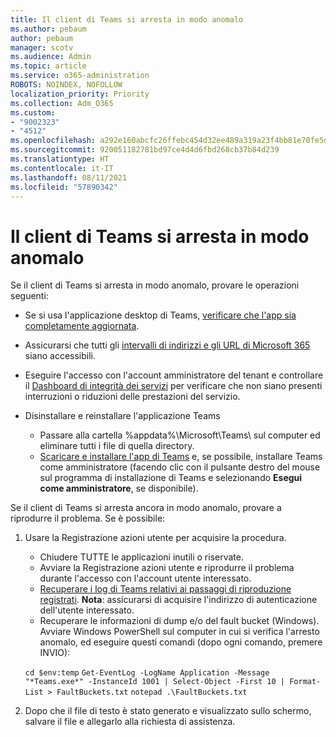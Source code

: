 ```yaml
---
title: Il client di Teams si arresta in modo anomalo
ms.author: pebaum
author: pebaum
manager: scotv
ms.audience: Admin
ms.topic: article
ms.service: o365-administration
ROBOTS: NOINDEX, NOFOLLOW
localization_priority: Priority
ms.collection: Adm_O365
ms.custom:
- "9002323"
- "4512"
ms.openlocfilehash: a292e160abcfc26ffebc454d32ee489a319a23f4bb81e70fe5dbe72bfd0b8b81
ms.sourcegitcommit: 920051182781bd97ce4d4d6fbd268cb37b84d239
ms.translationtype: HT
ms.contentlocale: it-IT
ms.lasthandoff: 08/11/2021
ms.locfileid: "57890342"
---
```

# <a name="teams-client-crashing"></a>Il client di Teams si arresta in modo anomalo

Se il client di Teams si arresta in modo anomalo, provare le operazioni seguenti:

- Se si usa l'applicazione desktop di Teams, [verificare che l'app sia completamente aggiornata](https://support.office.com/article/Update-Microsoft-Teams-535a8e4b-45f0-4f6c-8b3d-91bca7a51db1).

- Assicurarsi che tutti gli [intervalli di indirizzi e gli URL di Microsoft 365](https://docs.microsoft.com/microsoftteams/connectivity-issues) siano accessibili.

- Eseguire l'accesso con l'account amministratore del tenant e controllare il [Dashboard di integrità dei servizi](https://docs.microsoft.com/office365/enterprise/view-service-health) per verificare che non siano presenti interruzioni o riduzioni delle prestazioni del servizio.

- Disinstallare e reinstallare l'applicazione Teams
    - Passare alla cartella %appdata%\Microsoft\Teams\ sul computer ed eliminare tutti i file di quella directory.
    - [Scaricare e installare l'app di Teams](https://www.microsoft.com/microsoft-teams/download-app) e, se possibile, installare Teams come amministratore (facendo clic con il pulsante destro del mouse sul programma di installazione di Teams e selezionando **Esegui come amministratore**, se disponibile).

Se il client di Teams si arresta ancora in modo anomalo, provare a riprodurre il problema. Se è possibile:

1. Usare la Registrazione azioni utente per acquisire la procedura.
    - Chiudere TUTTE le applicazioni inutili o riservate.
    - Avviare la Registrazione azioni utente e riprodurre il problema durante l'accesso con l'account utente interessato.
    - [Recuperare i log di Teams relativi ai passaggi di riproduzione registrati](https://docs.microsoft.com/microsoftteams/log-files). **Nota**: assicurarsi di acquisire l'indirizzo di autenticazione dell'utente interessato.
    - Recuperare le informazioni di dump e/o del fault bucket (Windows). Avviare Windows PowerShell sul computer in cui si verifica l'arresto anomalo, ed eseguire questi comandi (dopo ogni comando, premere INVIO):

    `cd $env:temp` `Get-EventLog -LogName Application -Message "*Teams.exe*" -InstanceId 1001 | Select-Object -First 10 | Format-List > FaultBuckets.txt`
    `notepad .\FaultBuckets.txt`
    
2. Dopo che il file di testo è stato generato e visualizzato sullo schermo, salvare il file e allegarlo alla richiesta di assistenza. 

